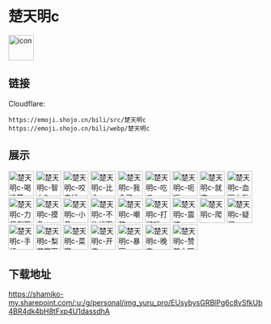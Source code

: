 # 楚天明c
<img src="https://emoji.shojo.cn/bili/src/楚天明c/icon.png" width="50" height="50" alt="icon">

## 链接
Cloudflare:
```
https://emoji.shojo.cn/bili/src/楚天明c
https://emoji.shojo.cn/bili/webp/楚天明c
```
## 展示
<img src="https://emoji.shojo.cn/bili/src/楚天明c/楚天明c-喝奶茶.png" width="50" height="50" alt="楚天明c-喝奶茶">
<img src="https://emoji.shojo.cn/bili/src/楚天明c/楚天明c-智力9.png" width="50" height="50" alt="楚天明c-智力9">
<img src="https://emoji.shojo.cn/bili/src/楚天明c/楚天明c-咬电线.png" width="50" height="50" alt="楚天明c-咬电线">
<img src="https://emoji.shojo.cn/bili/src/楚天明c/楚天明c-比心.png" width="50" height="50" alt="楚天明c-比心">
<img src="https://emoji.shojo.cn/bili/src/楚天明c/楚天明c-我会了.png" width="50" height="50" alt="楚天明c-我会了">
<img src="https://emoji.shojo.cn/bili/src/楚天明c/楚天明c-吃瓜.png" width="50" height="50" alt="楚天明c-吃瓜">
<img src="https://emoji.shojo.cn/bili/src/楚天明c/楚天明c-呃呃.png" width="50" height="50" alt="楚天明c-呃呃">
<img src="https://emoji.shojo.cn/bili/src/楚天明c/楚天明c-就这.png" width="50" height="50" alt="楚天明c-就这">
<img src="https://emoji.shojo.cn/bili/src/楚天明c/楚天明c-血压上升.png" width="50" height="50" alt="楚天明c-血压上升">
<img src="https://emoji.shojo.cn/bili/src/楚天明c/楚天明c-力尽倒下.png" width="50" height="50" alt="楚天明c-力尽倒下">
<img src="https://emoji.shojo.cn/bili/src/楚天明c/楚天明c-摸鱼.png" width="50" height="50" alt="楚天明c-摸鱼">
<img src="https://emoji.shojo.cn/bili/src/楚天明c/楚天明c-小丑.png" width="50" height="50" alt="楚天明c-小丑">
<img src="https://emoji.shojo.cn/bili/src/楚天明c/楚天明c-不约线下.png" width="50" height="50" alt="楚天明c-不约线下">
<img src="https://emoji.shojo.cn/bili/src/楚天明c/楚天明c-嘲笑.png" width="50" height="50" alt="楚天明c-嘲笑">
<img src="https://emoji.shojo.cn/bili/src/楚天明c/楚天明c-打游戏.png" width="50" height="50" alt="楚天明c-打游戏">
<img src="https://emoji.shojo.cn/bili/src/楚天明c/楚天明c-震惊.png" width="50" height="50" alt="楚天明c-震惊">
<img src="https://emoji.shojo.cn/bili/src/楚天明c/楚天明c-爬.png" width="50" height="50" alt="楚天明c-爬">
<img src="https://emoji.shojo.cn/bili/src/楚天明c/楚天明c-疑问.png" width="50" height="50" alt="楚天明c-疑问">
<img src="https://emoji.shojo.cn/bili/src/楚天明c/楚天明c-手机.png" width="50" height="50" alt="楚天明c-手机">
<img src="https://emoji.shojo.cn/bili/src/楚天明c/楚天明c-梨花带雨.png" width="50" height="50" alt="楚天明c-梨花带雨">
<img src="https://emoji.shojo.cn/bili/src/楚天明c/楚天明c-菜猫.png" width="50" height="50" alt="楚天明c-菜猫">
<img src="https://emoji.shojo.cn/bili/src/楚天明c/楚天明c-开门.png" width="50" height="50" alt="楚天明c-开门">
<img src="https://emoji.shojo.cn/bili/src/楚天明c/楚天明c-暴富.png" width="50" height="50" alt="楚天明c-暴富">
<img src="https://emoji.shojo.cn/bili/src/楚天明c/楚天明c-晚安.png" width="50" height="50" alt="楚天明c-晚安">
<img src="https://emoji.shojo.cn/bili/src/楚天明c/楚天明c-赞美太阳.png" width="50" height="50" alt="楚天明c-赞美太阳">

## 下载地址

https://shamiko-my.sharepoint.com/:u:/g/personal/img_yuru_pro/EUsybysGRBlPg6c8vSfkUb4BR4dk4bH8tFxp4U1dassdhA